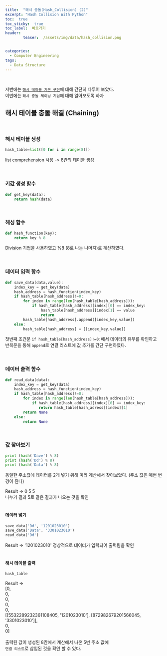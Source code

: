 ```yaml
---
title:  "해시 충돌(Hash_Collision) (2)"  
excerpt: "Hash Collision With Python"
toc:  true
toc_sticky:  true
toc_label:  바로가기
header:
        teaser:  /assets/img/data/hash_collision.png


categories:
  - Computer Engineering
tags:
  - Data Structure
---
```

<br/>

저번에는 [`해시 테이블 기본 구현`](https://pome95.github.io/computer%20engineering/hashcollision/)에 대해 간단히 다루어 보았다.<br/>
이번에는 `해시 충돌 체이닝 기법`에 대해 알아보도록 하자 <br/>

## 해시 테이블 충돌 해결 (Chaining)  
<br/>

### 해시 테이블 생성
```python
hash_table=list([0 for i in range(8)])
```
list comprehension 사용 -> 8칸의 테이블 생성  

<br/>

### 키값 생성 함수
```python
def get_key(data):
    return hash(data)
```
  <br/>

### 해싱 함수
```python
def hash_function(key):
    return key % 8
```  
Division 기법을 사용하였고 %8 (8로 나눈 나머지)로 계산하였다.

<br/>

### 데이터 입력 함수
```python
def save_data(data,value):
    index_key = get_key(data)
    hash_address = hash_function(index_key)
    if hash_table[hash_address]!=0:
        for index in range(len(hash_table[hash_address])):
            if hash_table[hash_address][index][0] == index_key:
                hash_table[hash_address][index[1] == value
                return
        hash_table[hash_address].append([index_key,value])
    else:
        hash_table[hash_address] = [[index_key,value]]
```
첫번째 조건문 ```if hash_table[hash_address]!=0:```에서 데이터의 유무를 확인하고  <br/>
반복문을 통해 `append`로 연결 리스트에 값 추가를 간단 구현하였다.

  <br/>
  
### 데이터 출력 함수
```python
def read_data(data):
    index_key = get_key(data)
    hash_address = hash_function(index_key)
    if hash_table[hash_address]!=0:
        for index in range(len(hash_table[hash_address])):
            if hash_table[hash_address][index][0] == index_key:
               return hash_table[hash_adress][index][1]
        return None
    else:
        return None
```  
<br/>

### 값 찾아보기

```python
print (hash('Dave') % 8)
print (hash('Dd') % 8)
print (hash('Data') % 8)
```

동일한 주소값에 데이터를 2개 넣기 위해 미리 계산해서 찾아보았다.
(주소 값은 매번 변경이 된다)

Result => 0 5 5  
나누기 결과 5로 같은 결과가 나오는 것을 확인                                           
<br/>

#### 데이터 넣기
```python
save_data('Dd', '1201023010')
save_data('Data', '3301023010')
read_data('Dd')
```
Result => '1201023010'
정상적으로 데이터가 입력되어 출력됨을 확인  
<br/>

#### 해시 테이블 출력
```python
hash_table
```

Result => <br/>
[0,  
0,  
0,  
0,  
0,  
[[5532289232361108405, '1201023010'], [872982679201566045, '3301023010']],  <br/> 0, <br/> 0]  
<br/>
출력된 값이 생성된 8칸에서 계산해서 나온 5번 주소 값에  <br/>`연결 리스트`로 삽입된 것을 확인 할 수 있다.